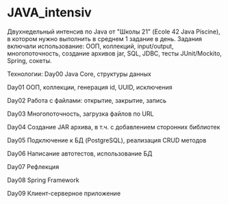 # JAVA_intensiv
Двухнедельный интенсив по Java от "Школы 21" (Ecole 42 Java Piscine), в котором нужно выполнить в среднем 1 задание в день. Задания включали использование: ООП, коллекций, input/output, многопоточность, создание архивов jar, SQL, JDBC, тесты JUnit/Mockito, Spring, сокеты.

Технологии:
Day00
Java Core, структуры данных

Day01
ООП, коллекции, генерация id, UUID, исключения

Day02
Работа с файлами: открытие, закрытие, запись

Day03
Многопоточность, загрузка файлов по URL

Day04
Создание JAR архива, в т.ч. с добавлением сторонних библиотек

Day05
Подключение к БД (PostgreSQL), реализация CRUD методов

Day06
Написание автотестов, использование БД

Day07
Рефлекция

Day08
Spring Framework

Day09
Клиент-серверное приложение
